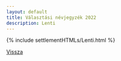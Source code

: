 ```yaml
---
layout: default
title: Választási névjegyzék 2022
description: Lenti
---
```


{% include settlementHTMLs/Lenti.html %}

[Vissza](./)